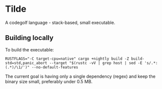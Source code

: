 # Tilde

A codegolf language - stack-based, small executable.

## Building locally

To build the executable:

    RUSTFLAGS="-C target-cpu=native" cargo +nightly build -Z build-std=std,panic_abort --target "$(rustc -vV | grep host | sed -E 's/.*: (.*)/\1/')" --no-default-features

The current goal is having only a single dependency (regex) and keep the binary size small, preferably under 0.5 MB.


